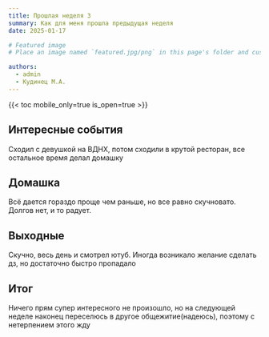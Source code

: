 ```yaml
---
title: Прошлая неделя 3
summary: Как для меня прошла предыдущая неделя
date: 2025-01-17

# Featured image
# Place an image named `featured.jpg/png` in this page's folder and customize its options here.

authors:
  - admin
  - Кудинец М.А.
---
```

{{< toc mobile_only=true is_open=true >}}

## Интересные события

Сходил с девушкой на ВДНХ, потом сходили в крутой ресторан, все остальное время делал домашку

## Домашка

Всё дается гораздо проще чем раньше, но все равно скучновато. Долгов нет, и то радует.

## Выходные

Скучно, весь день и смотрел ютуб. Иногда возникало желание сделать дз, но достаточно быстро пропадало

## Итог

Ничего прям супер интересного не произошло, но на следующей неделе наконец переселюсь в другое общежитие(надеюсь), поэтому с нетерпением этого жду
